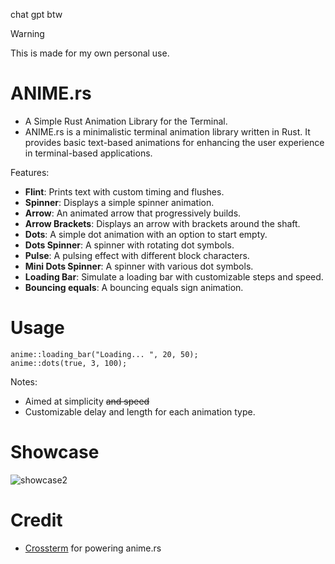 chat gpt btw
> [!WARNING]
> This is made for my own personal use.
# ANIME.rs
- A Simple Rust Animation Library for the Terminal.
- ANIME.rs is a minimalistic terminal animation library written in Rust. It provides basic text-based animations for enhancing the user experience in terminal-based applications.

Features:
- **Flint**: Prints text with custom timing and flushes.
- **Spinner**: Displays a simple spinner animation.
- **Arrow**: An animated arrow that progressively builds.
- **Arrow Brackets**: Displays an arrow with brackets around the shaft.
- **Dots**: A simple dot animation with an option to start empty.
- **Dots Spinner**: A spinner with rotating dot symbols.
- **Pulse**: A pulsing effect with different block characters.
- **Mini Dots Spinner**: A spinner with various dot symbols.
- **Loading Bar**: Simulate a loading bar with customizable steps and speed.
- **Bouncing equals**: A bouncing equals sign animation.

# Usage
```
anime::loading_bar("Loading... ", 20, 50);
anime::dots(true, 3, 100);
```
Notes:
- Aimed at simplicity ~~and speed~~
- Customizable delay and length for each animation type.
# Showcase
![showcase2](https://github.com/user-attachments/assets/45d5cf8b-d143-4595-a206-c140982c6673)

# Credit
- [Crossterm](http://github.com/crossterm-rs/crossterm) for powering anime.rs
